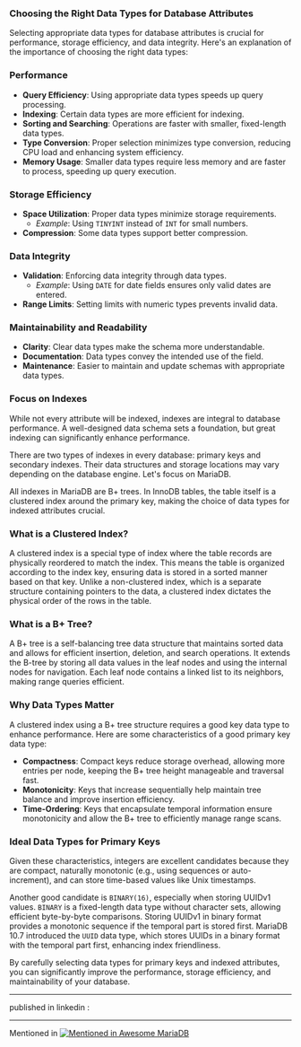 ### Choosing the Right Data Types for Database Attributes

Selecting appropriate data types for database attributes is crucial for performance, storage efficiency, and data integrity. Here's an explanation of the importance of choosing the right data types:

### Performance

- **Query Efficiency**: Using appropriate data types speeds up query processing.
- **Indexing**: Certain data types are more efficient for indexing.
- **Sorting and Searching**: Operations are faster with smaller, fixed-length data types.
- **Type Conversion**: Proper selection minimizes type conversion, reducing CPU load and enhancing system efficiency.
- **Memory Usage**: Smaller data types require less memory and are faster to process, speeding up query execution.

### Storage Efficiency

- **Space Utilization**: Proper data types minimize storage requirements.
  - *Example*: Using `TINYINT` instead of `INT` for small numbers.
- **Compression**: Some data types support better compression.

### Data Integrity

- **Validation**: Enforcing data integrity through data types.
  - *Example*: Using `DATE` for date fields ensures only valid dates are entered.
- **Range Limits**: Setting limits with numeric types prevents invalid data.

### Maintainability and Readability

- **Clarity**: Clear data types make the schema more understandable.
- **Documentation**: Data types convey the intended use of the field.
- **Maintenance**: Easier to maintain and update schemas with appropriate data types.

### Focus on Indexes

While not every attribute will be indexed, indexes are integral to database performance. A well-designed data schema sets a foundation, but great indexing can significantly enhance performance.

There are two types of indexes in every database: primary keys and secondary indexes. Their data structures and storage locations may vary depending on the database engine. Let's focus on MariaDB.

All indexes in MariaDB are B+ trees. In InnoDB tables, the table itself is a clustered index around the primary key, making the choice of data types for indexed attributes crucial.

### What is a Clustered Index?

A clustered index is a special type of index where the table records are physically reordered to match the index. This means the table is organized according to the index key, ensuring data is stored in a sorted manner based on that key. Unlike a non-clustered index, which is a separate structure containing pointers to the data, a clustered index dictates the physical order of the rows in the table.

### What is a B+ Tree?

A B+ tree is a self-balancing tree data structure that maintains sorted data and allows for efficient insertion, deletion, and search operations. It extends the B-tree by storing all data values in the leaf nodes and using the internal nodes for navigation. Each leaf node contains a linked list to its neighbors, making range queries efficient.

### Why Data Types Matter

A clustered index using a B+ tree structure requires a good key data type to enhance performance. Here are some characteristics of a good primary key data type:

- **Compactness**: Compact keys reduce storage overhead, allowing more entries per node, keeping the B+ tree height manageable and traversal fast.
- **Monotonicity**: Keys that increase sequentially help maintain tree balance and improve insertion efficiency.
- **Time-Ordering**: Keys that encapsulate temporal information ensure monotonicity and allow the B+ tree to efficiently manage range scans.

### Ideal Data Types for Primary Keys

Given these characteristics, integers are excellent candidates because they are compact, naturally monotonic (e.g., using sequences or auto-increment), and can store time-based values like Unix timestamps.

Another good candidate is `BINARY(16)`, especially when storing UUIDv1 values. `BINARY` is a fixed-length data type without character sets, allowing efficient byte-by-byte comparisons. Storing UUIDv1 in binary format provides a monotonic sequence if the temporal part is stored first. MariaDB 10.7 introduced the `UUID` data type, which stores UUIDs in a binary format with the temporal part first, enhancing index friendliness.

By carefully selecting data types for primary keys and indexed attributes, you can significantly improve the performance, storage efficiency, and maintainability of your database.

---

published in linkedin : 

---

Mentioned in [![Mentioned in Awesome MariaDB](https://awesome.re/mentioned-badge.svg)](https://github.com/Vettabase/awesome-mariadb)
